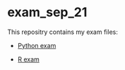 # exam_sep_21
This repositry contains my exam files:

* [Python exam](https://github.com/Cvanwanrooij/exam_sep_21/blob/master/exam_2_student.ipynb)

* [R exam](https://github.com/Cvanwanrooij/exam_sep_21/blob/master/exam_Sep_21_2018.ipynb)
